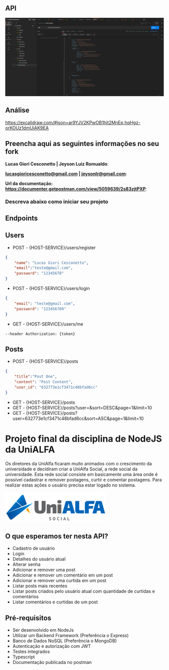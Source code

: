 ## API

![Postman Collection](./.github/api.png)

## Análise

https://excalidraw.com/#json=ar9YJV2KPwOB1hit2MnEp,hqHgz-orKOUz1dmUiAK9EA

## Preencha aqui as seguintes informações no seu fork

**Lucas Giori Cesconetto | Jeyson Luiz Romualdo**:

**lucasgioricesconetto@gmail.com | jeysonlr@gmail.com**:

**Url da documentação: https://documenter.getpostman.com/view/5059639/2s83zjtPXP**:

### Descreva abaixo como iniciar seu projeto


## Endpoints

## Users

- POST - {HOST-SERVICE}/users/register
```json
{
    "name": "Lucas Giori Cesconetto",
    "email":"teste@gmail.com",
    "password": "12345678"
}
```
- POST - {HOST-SERVICE}/users/login 
```json
{
    "email": "teste@gmail.com",
    "password": "123456789"
}
```

- GET - {HOST-SERVICE}/users/me
```
--header Authorization: {token}
```

## Posts

- POST - {HOST-SERVICE}/posts 
```json
{
    "title":"Post One",
    "content": "Post Content",
    "user_id": "632773e1cf3471c48bfad6cc"
}
```

- GET - {HOST-SERVICE}/posts
- GET - {HOST-SERVICE}/posts?user=&sort=DESC&page=1&limit=10
- GET - {HOST-SERVICE}/posts?user=632773e1cf3471c48bfad6cc&sort=ASC&page=1&limit=10


# Projeto final da disciplina de NodeJS da UniALFA

Os diretores da UniAlfa ficaram muito animados com o crescimento da universidade e decidiram criar a UniAlfa Social, a rede social da universidade. Esta rede social consiste em basicamente uma área onde é possível cadastrar e remover postagens, curtir e comentar postagens. Para realizar estas ações o usuário precisa estar logado no sistema.

![UniALFA Social](./.github/logo.png)

## O que esperamos ter nesta API?

- Cadastro de usuário
- Login
- Detalhes do usuário atual
- Alterar senha
- Adicionar e remover uma post
- Adicionar e remover um comentário em um post
- Adicionar e remover uma curtida em um post
- Listar posts mais recentes
- Listar posts criados pelo usuário atual com quantidade de curtidas e comentários
- Listar comentários e curtidas de um post

## Pré-requisitos

- Ser desenvolvido em NodeJs
- Utilizar um Backend Framework (Preferência o Express)
- Banco de Dados NoSQL (Preferência o MongoDB)
- Autenticação e autorização com JWT
- Testes integrados
- Typescript
- Documentação publicada no postman